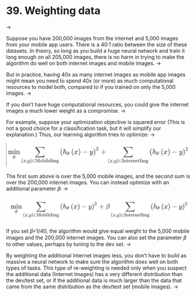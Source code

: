 # 39. Weighting data
->


Suppose you have 200,000 images from the internet and 5,000 images from your mobile app users. There is a 40:1 ratio between the size of these datasets. In theory, so long as you build a huge neural network and train it long enough on all 205,000 images, there is no harm in trying to make the algorithm do well on both internet images and mobile images.
->


But in practice, having 40x as many internet images as mobile app images might mean you need to spend 40x (or more) as much computational resources to model both, compared to if you trained on only the 5,000 images.
->


If you don’t have huge computational resources, you could give the internet images a much lower weight as a compromise.
->


For example, suppose your optimization objective is squared error (This is not a good choice for a classification task, but it will simplify our explanation.) Thus, our learning algorithm tries to optimize:
->


![img](../imgs/C39_01.png)

The first sum above is over the 5,000 mobile images, and the second sum is over the 200,000 internet images. You can instead optimize with an additional parameter ​𝛽​:
->


![img](../imgs/C39_02.png)

If you set ​𝛽​=1/40, the algorithm would give equal weight to the 5,000 mobile images and the 200,000 internet images. You can also set the parameter ​𝛽​ to other values, perhaps by tuning to the dev set.
->


By weighting the additional Internet images less, you don’t have to build as massive a neural network to make sure the algorithm does well on both types of tasks. This type of re-weighting is needed only when you suspect the additional data (Internet Images) has a very different distribution than the dev/test set, or if the additional data is much larger than the data that came from the same distribution as the dev/test set (mobile images).
->
